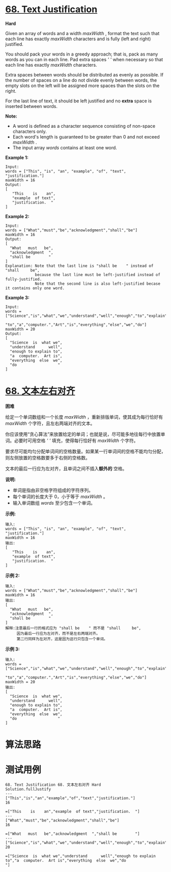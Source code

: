 # [68. Text Justification][enTitle]

**Hard**

Given an array of words and a width  *maxWidth* , format the text such that each line has exactly  *maxWidth*  characters and is fully (left and right) justified.

You should pack your words in a greedy approach; that is, pack as many words as you can in each line. Pad extra spaces  *' '*  when necessary so that each line has exactly  *maxWidth*  characters.

Extra spaces between words should be distributed as evenly as possible. If the number of spaces on a line do not divide evenly between words, the empty slots on the left will be assigned more spaces than the slots on the right.

For the last line of text, it should be left justified and no **extra**  space is inserted between words.

**Note:** 

- A word is defined as a character sequence consisting of non-space characters only. 
- Each word's length is guaranteed to be greater than 0 and not exceed  *maxWidth* . 
- The input array  *words*  contains at least one word.

**Example 1:** 

```
Input:
words = ["This", "is", "an", "example", "of", "text", "justification."]
maxWidth = 16
Output:
[
   "This    is    an",
   "example  of text",
   "justification.  "
]

```

**Example 2:** 

```
Input:
words = ["What","must","be","acknowledgment","shall","be"]
maxWidth = 16
Output:
[
  "What   must   be",
  "acknowledgment  ",
  "shall be        "
]
Explanation: Note that the last line is "shall be    " instead of "shall     be",
             because the last line must be left-justified instead of fully-justified.
             Note that the second line is also left-justified becase it contains only one word.

```

**Example 3:** 

```
Input:
words = ["Science","is","what","we","understand","well","enough","to","explain",
         "to","a","computer.","Art","is","everything","else","we","do"]
maxWidth = 20
Output:
[
  "Science  is  what we",
  "understand      well",
  "enough to explain to",
  "a  computer.  Art is",
  "everything  else  we",
  "do                  "
]

```
# [68. 文本左右对齐][cnTitle]

**困难**

给定一个单词数组和一个长度  *maxWidth* ，重新排版单词，使其成为每行恰好有  *maxWidth*  个字符，且左右两端对齐的文本。

你应该使用“贪心算法”来放置给定的单词；也就是说，尽可能多地往每行中放置单词。必要时可用空格  *' '*  填充，使得每行恰好有  *maxWidth*  个字符。

要求尽可能均匀分配单词间的空格数量。如果某一行单词间的空格不能均匀分配，则左侧放置的空格数要多于右侧的空格数。

文本的最后一行应为左对齐，且单词之间不插入**额外的** 空格。

**说明:** 

- 单词是指由非空格字符组成的字符序列。 
- 每个单词的长度大于 0，小于等于  *maxWidth* 。 
- 输入单词数组  *words*  至少包含一个单词。

**示例:** 

```
输入:
words = ["This", "is", "an", "example", "of", "text", "justification."]
maxWidth = 16
输出:
[
   "This    is    an",
   "example  of text",
   "justification.  "
]

```

**示例 2:** 

```
输入:
words = ["What","must","be","acknowledgment","shall","be"]
maxWidth = 16
输出:
[
  "What   must   be",
  "acknowledgment  ",
  "shall be        "
]
解释:注意最后一行的格式应为 "shall be    " 而不是 "shall     be",
     因为最后一行应为左对齐，而不是左右两端对齐。       
     第二行同样为左对齐，这是因为这行只包含一个单词。

```

**示例 3:** 

```
输入:
words = ["Science","is","what","we","understand","well","enough","to","explain",
         "to","a","computer.","Art","is","everything","else","we","do"]
maxWidth = 20
输出:
[
  "Science  is  what we",
  "understand      well",
  "enough to explain to",
  "a  computer.  Art is",
  "everything  else  we",
  "do                  "
]

```


# 算法思路

# 测试用例
```
68. Text Justification 68. 文本左右对齐 Hard
Solution.fullJustify
---
["This","is","an","example","of","text","justification."]
16

=["This    is    an","example  of text","justification.  "]
---
["What","must","be","acknowledgment","shall","be"]
16

=["What   must   be","acknowledgment  ","shall be        "]
---
["Science","is","what","we","understand","well","enough","to","explain","to","a","computer.","Art","is","everything","else","we","do"]
20

=["Science  is  what we","understand      well","enough to explain to","a  computer.  Art is","everything  else  we","do                  "]

```

[enTitle]: https://leetcode.com/problems/text-justification/
[cnTitle]: https://leetcode-cn.com/problems/text-justification/
